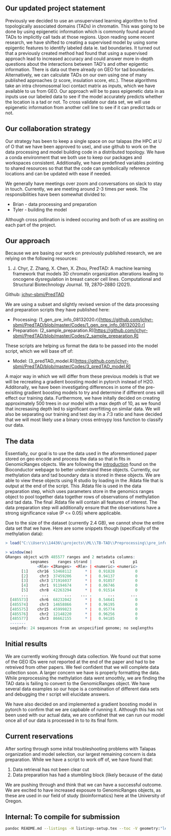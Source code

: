 ## Our updated project statement

Previously we decided to use an unsupervised learning algorithm to find topologically associated domains (TADs) in chromatin. This was going to be done by using epigenetic information which is commonly found around TADs to implicitly call tads at those regions. Upon reading some recent research, we have shifted to creating a supervised model by using some epigentic features to identify labeled data ie. tad boundaries. It turned out that a previously created method had found that using a supervised approach lead to increased accuracy and could answer more in-depth questions about the interactions between TAD's and other epigentic information. There is data out there already on GEO for tad boundaries. Alternatively, we can calculate TADs on our own using one of many published approaches (z score, insulation score, etc.). These algorithms take an intra chromosomal loci contact matrix as inputs, which we have available to us from GEO. Our approach will be to pass epigenetic data in as inputs use our labeled data to see if the model accurately predicts whether the location is a tad or not. To cross validate our data set, we will use epigenetic information from another cell line to see if it can predict tads or not.

## Our collaboration strategy

Our strategy has been to keep a single space on our talapas (the HPC at U of O that we have been approved to use), and use github to work on the data processing and model building code in a distributed topology. We have a conda environment that we both use to keep our packages and workspaces consistent. Additionally, we have predefined variables pointing to shared resources so that that the code can symbolically reference locations and can be updated with ease if needed. 

We generally have meetings over zoom and conversations on slack to stay in touch. Currently, we are meeting around 2-3 times per week. The responsibilities have been somewhat divided to:

* Brian - data processing and preparation
* Tyler - building the model

Although cross pollination is indeed occuring and both of us are assiting on each part of the project.

## Our approach

Because we are basing our work on previously published research, we are relying on the following resources:

1. J. Chyr, Z. Zhang, X. Chen, X. Zhou, PredTAD: A machine learning framework that models 3D chromatin organization alterations leading to oncogene dysregulation in breast cancer cell lines. Computational and Structural Biotechnology Journal. 19, 2870–2880 (2021).

Github: [jchyr-sbmi/PredTAD](https://github.com/jchyr-sbmi/PredTAD)

We are using a subset and slightly revised version of the data processing and preparation scripts they have published here:
* Processing: (1_gen_pre_info_08132020.r)[https://github.com/jchyr-sbmi/PredTAD/blob/master/Codes/1_gen_pre_info_08132020.r]
* Preparation: (2_sample_preparation.R)[https://github.com/jchyr-sbmi/PredTAD/blob/master/Codes/2_sample_preparation.R]

These scripts are helping us format the data to be passed into the model script, which we will base off of:
* Model: (3_predTAD_model.R)[https://github.com/jchyr-sbmi/PredTAD/blob/master/Codes/3_predTAD_model.R]

A major way in which we will differ from these previous models is that we will be recreating a gradient boosting model in pytorch instead of H2O. Additonally, we have been investigating differences in some of the pre-exisiting gradient boosting models to try and determine if different ones will effect our training data. Furthermore, we have initally decided on creating approximately 500 trees in our model with a max depth of 10, as we found that incresasing depth led to significant overfitting on similar data. We will also be separating our training and test day in a 7:3 ratio and have decided that we will most likely use a binary cross entroypy loss function to classify our data. 

## The data

Essentially, our goal is to use the data used in the aforementioned paper stored on geo encode and process the data so that in fits in GenomicRanges objects. We are following the [introduction](https://bioconductor.org/packages/release/bioc/vignettes/GenomicRanges/inst/doc/GenomicRangesIntroduction.html) found on the Bioconductor webpage to better understand these objects. Currently, our methylation data and tad boundary data is stored in these objects. We are able to view these objects using R studio by loading in the .Rdata file that is output at the end of the script. This .Rdata file is used in the data preparation step, which uses parameters store in the genomics ranges object to pool together data together rows of observations of methylation and tad data. The final .Rdata file will contain all features of interest. The data preparation step will additionally ensure that the observations have a strong significance value (P <= 0.05) where applicable. 

Due to the size of the dataset (currently 2.4 GB), we cannot show the entire data set that we have. Here are some snippets though (specifically of the methylation data):

```r
> load("C:\\Users\\14436\\projects\\ML\\TB-TAD\\Preprocessing\\pre_info_08132020.Rdata")

> window(me)
GRanges object with 485577 ranges and 2 metadata columns:
           seqnames    ranges strand |        v1        p1
              <Rle> <IRanges>  <Rle> | <numeric> <numeric>
       [1]    chr16  53468112      * |   0.91828         0
       [2]     chr3  37459206      * |   0.94137         0
       [3]     chr3 171916037      * |   0.91857         0
       [4]     chr1  91194674      * |   0.06746         0
       [5]     chr8  42263294      * |   0.91514         0
       ...      ...       ...    ... .       ...       ...
  [485573]     chr6  68232042      * |   0.54641         0
  [485574]     chr3  14658866      * |   0.96195         0
  [485575]    chr15  45999823      * |   0.95774         0
  [485576]     chr2  12148220      * |   0.96256         0
  [485577]     chr3  86662155      * |   0.94185         0
  -------
  seqinfo: 24 sequences from an unspecified genome; no seqlengths
```

## Initial results

We are currently working through data collection. We found out that some of the GEO IDs were not reported at the end of the paper and had to be retreived from other papers. We feel confident that we will complete data collection soon. A larger concern we have is properly formatting the data. While preprocessing the methylation data went smoothly, we are finding the TAD data is failing to convert to the GenomicRanges object. We have several data examples so our hope is a combination of different data sets and debugging the r script will elucidate answers.

We have also decided on and implemented a gradient boosting model in pytorch to confirm that we are capbable of running it. Although this has not been used with our actual data, we are confidnet that we can run our model once all of our data is processed in to to its final form. 

## Current reservations

After sorting through some inital troubleshooting problems with Talapas organization and model selection, our largest remaining concern is data preparation. While we have a script to work off of, we have found that:

1. Data retrieval has not been clear cut
2. Data preparation has had a stumbling block (likely because of the data)

We are pushing through and think that we can have a successful outcome. We are excited to have increased exposure to GenomicRanges objects, as these are used in our field of study (bioinformatics) here at the University of Oregon.

## Internal: To compile for submission

```bash
pandoc README.md --listings -H listings-setup.tex --toc -V geometry:"left=1cm, top=1cm, right=1cm, bottom=2cm" -V fontsize=12pt --pdf-engine=xelatex -f markdown -t pdf -o tyler_brian_ML_progress.pdf --metadata title="TB-TAD" --metadata author="Tyler Collins, Brian Palmer"
```